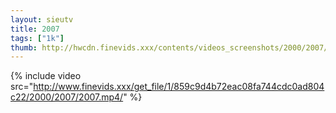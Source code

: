 ```yaml
--- 
layout: sieutv
title: 2007
tags: ["1k"]
thumb: http://hwcdn.finevids.xxx/contents/videos_screenshots/2000/2007/preview.mp4.jpg
---
```

{% include video src="http://www.finevids.xxx/get_file/1/859c9d4b72eac08fa744cdc0ad804c22/2000/2007/2007.mp4/" %} 
